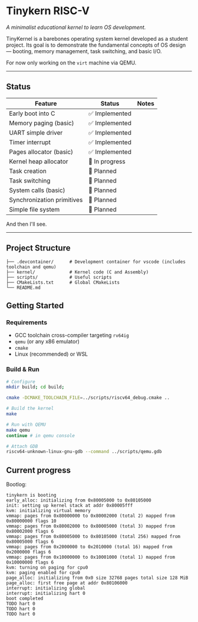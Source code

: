 # Tinykern RISC-V

*A minimalist educational kernel to learn OS development.*

TinyKernel is a barebones operating system kernel developed as a student project. Its goal is to demonstrate the fundamental concepts of OS design — booting, memory management, task switching, and basic I/O.

For now only working on the `virt` machine via QEMU.

---

## Status

| Feature                   | Status         | Notes                      |
|---------------------------|----------------|----------------------------|
| Early boot into C         | ✅ Implemented |                          |
| Memory paging (basic)     | ✅ Implemented |                          |
| UART simple driver        | ✅ Implemented |                          |
| Timer interrupt           | ✅ Implemented |                          |
| Pages allocator (basic)   | ✅ Implemented |                          |
| Kernel heap allocator     | 🔄 In progress |                          |
| Task creation             | 🔲 Planned     |                          |
| Task switching            | 🔲 Planned     |                          |
| System calls (basic)      | 🔲 Planned     |                          |
| Synchronization primitives| 🔲 Planned     |                          |
| Simple file system        | 🔲 Planned     |                          |

And then I'll see.

---

## Project Structure

```
├── .devcontainer/      # Development container for vscode (includes toolchain and qemu)
├── kernel/             # Kernel code (C and Assembly)
├── scripts/            # Useful scripts
├── CMakeLists.txt      # Global CMakeLists
└── README.md
```

## Getting Started

### Requirements

- GCC toolchain cross-compiler targeting `rv64ig`
- `qemu` (or any x86 emulator)
- `cmake`
- Linux (recommended) or WSL

### Build & Run

```bash
# Configure
mkdir build; cd build;

cmake -DCMAKE_TOOLCHAIN_FILE=../scripts/riscv64_debug.cmake ..

# Build the kernel
make

# Run with QEMU
make qemu
continue # in qemu console

# Attach GDB
riscv64-unknown-linux-gnu-gdb --command ../scripts/qemu.gdb
```

## Current progress

Bootlog:

```
tinykern is booting
early_alloc: initializing from 0x80005000 to 0x80105000
init: setting up kernel stack at addr 0x80005fff
kvm: initializing virtual memory
vmmap: pages from 0x80000000 to 0x80002000 (total 2) mapped from 0x80000000 flags 10
vmmap: pages from 0x80002000 to 0x80005000 (total 3) mapped from 0x80002000 flags 6
vmmap: pages from 0x80005000 to 0x80105000 (total 256) mapped from 0x80005000 flags 6
vmmap: pages from 0x2000000 to 0x2010000 (total 16) mapped from 0x2000000 flags 6
vmmap: pages from 0x10000000 to 0x10001000 (total 1) mapped from 0x10000000 flags 6
kvm: turning on paging for cpu0
kvm: paging enabled for cpu0
page_alloc: initializing from 0x0 size 32768 pages total size 128 MiB
page_alloc: first free page at addr 0x80106000
interrupt: initializing global
interrupt: initializing hart 0
boot completed
TODO hart 0
TODO hart 0
TODO hart 0
```